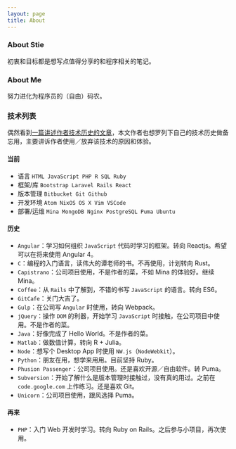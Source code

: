 ```yaml
---
layout: page
title: About
---
```


### About Stie

初衷和目标都是想写点值得分享的和程序相关的笔记。

### About Me

努力进化为程序员的（自由）码农。

### 技术列表

偶然看到[一篇讲述作者技术历史的文章](http://blog.rainy.im/2015/01/04/rainy-of-all-trade/)，本文作者也想罗列下自己的技术历史做备忘用，主要讲诉作者使用／放弃该技术的原因和体验。

#### 当前

- 语言 `HTML JavaScript PHP R SQL Ruby`
- 框架/库 `Bootstrap Laravel Rails React`
- 版本管理 `Bitbucket Git Github`
- 开发环境 `Atom NixOS OS X Vim VSCode`
- 部署/运维 `Mina MongoDB Nginx PostgreSQL Puma Ubuntu`

#### 历史

- `Angular`：学习如何组织 `JavaScript` 代码时学习的框架。转向 Reactjs。希望可以在将来使用 Angular 4。
- `C`：编程的入门语言，读伟大的谭老师的书。不再使用，计划转向 Rust。
- `Capistrano`：公司项目使用，不是作者的菜，不如 Mina 的体验好。继续 Mina。
- `Coffee`：从 `Rails` 中了解到，不错的书写 `JavaScript` 的语言。转向 ES6。
- `GitCafe`：关门大吉了。
- `Gulp`：在公司写 `Angular` 时使用，转向 Webpack。
- `jQuery`：操作 `DOM` 的利器，开始学习 `JavaScript` 时接触，在公司项目中使用。不是作者的菜。
- `Java`：好像完成了 Hello World。不是作者的菜。
- `Matlab`：做数值计算，转向 R + Julia。
- `Node`：想写个 Desktop App 时使用 `NW.js`（`NodeWebkit`）。
- `Python`：朋友在用，想学来用用。目前坚持 Ruby。
- `Phusion Passenger`：公司项目使用。还是喜欢开源／自由软件。转 Puma。
- `Subversion`：开始了解什么是版本管理时接触过，没有真的用过。之前在 `code.google.com` 上作练习。还是喜欢 Git。
- `Unicorn`：公司项目使用，跟风选择 Puma。

#### 再来

- `PHP`：入门 Web 开发时学习。转向 Ruby on Rails。之后参与小项目，再次使用。

